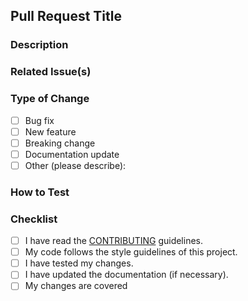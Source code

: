 ## Pull Request Title

<!-- Please use a descriptive title for your pull request. -->

### Description

<!-- Provide a brief summary of the changes introduced in this pull request. -->

### Related Issue(s)

<!-- If applicable, reference any issues that this PR addresses (e.g. "Fixes #123"). -->

### Type of Change

<!-- Please check the type of changes made: -->

- [ ] Bug fix
- [ ] New feature
- [ ] Breaking change
- [ ] Documentation update
- [ ] Other (please describe):

### How to Test

<!-- Provide instructions on how to test the changes made in this PR. -->

### Checklist

- [ ] I have read the [CONTRIBUTING](CONTRIBUTING.md) guidelines.
- [ ] My code follows the style guidelines of this project.
- [ ] I have tested my changes.
- [ ] I have updated the documentation (if necessary).
- [ ] My changes are covered
